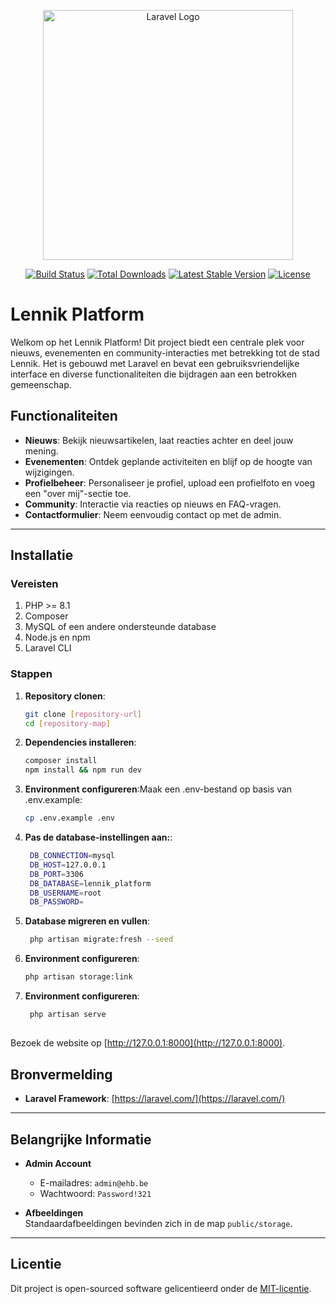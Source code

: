 <p align="center"><a href="https://laravel.com" target="_blank"><img src="https://raw.githubusercontent.com/laravel/art/master/logo-lockup/5%20SVG/2%20CMYK/1%20Full%20Color/laravel-logolockup-cmyk-red.svg" width="400" alt="Laravel Logo"></a></p>

<p align="center">
<a href="https://github.com/laravel/framework/actions"><img src="https://github.com/laravel/framework/workflows/tests/badge.svg" alt="Build Status"></a>
<a href="https://packagist.org/packages/laravel/framework"><img src="https://img.shields.io/packagist/dt/laravel/framework" alt="Total Downloads"></a>
<a href="https://packagist.org/packages/laravel/framework"><img src="https://img.shields.io/packagist/v/laravel/framework" alt="Latest Stable Version"></a>
<a href="https://packagist.org/packages/laravel/framework"><img src="https://img.shields.io/packagist/l/laravel/framework" alt="License"></a>
</p>

# Lennik Platform

Welkom op het Lennik Platform! Dit project biedt een centrale plek voor nieuws, evenementen en community-interacties met betrekking tot de stad Lennik. Het is gebouwd met Laravel en bevat een gebruiksvriendelijke interface en diverse functionaliteiten die bijdragen aan een betrokken gemeenschap.

## Functionaliteiten

- **Nieuws**: Bekijk nieuwsartikelen, laat reacties achter en deel jouw mening.
- **Evenementen**: Ontdek geplande activiteiten en blijf op de hoogte van wijzigingen.
- **Profielbeheer**: Personaliseer je profiel, upload een profielfoto en voeg een "over mij"-sectie toe.
- **Community**: Interactie via reacties op nieuws en FAQ-vragen.
- **Contactformulier**: Neem eenvoudig contact op met de admin.

---

## Installatie

### Vereisten
1. PHP >= 8.1
2. Composer
3. MySQL of een andere ondersteunde database
4. Node.js en npm
5. Laravel CLI

### Stappen
1. **Repository clonen**:
   ```bash
   git clone [repository-url]
   cd [repository-map]
2. **Dependencies installeren**:
   ```bash
   composer install
   npm install && npm run dev
3. **Environment configureren**:Maak een .env-bestand op basis van .env.example:
   ```bash
   cp .env.example .env
4. **Pas de database-instellingen aan:**:
   ```bash
    DB_CONNECTION=mysql
    DB_HOST=127.0.0.1
    DB_PORT=3306
    DB_DATABASE=lennik_platform
    DB_USERNAME=root
    DB_PASSWORD=
5. **Database migreren en vullen**:
   ```bash
    php artisan migrate:fresh --seed
6. **Environment configureren**:
   ```bash
   php artisan storage:link
7. **Environment configureren**:
   ```bash
    php artisan serve
## 

Bezoek de website op [http://127.0.0.1:8000](http://127.0.0.1:8000).

## Bronvermelding

- **Laravel Framework**: [https://laravel.com/](https://laravel.com/)

---

## Belangrijke Informatie

- **Admin Account**  
  - E-mailadres: `admin@ehb.be`  
  - Wachtwoord: `Password!321`  

- **Afbeeldingen**  
  Standaardafbeeldingen bevinden zich in de map `public/storage`.

---

## Licentie

Dit project is open-sourced software gelicentieerd onder de [MIT-licentie](https://opensource.org/licenses/MIT).